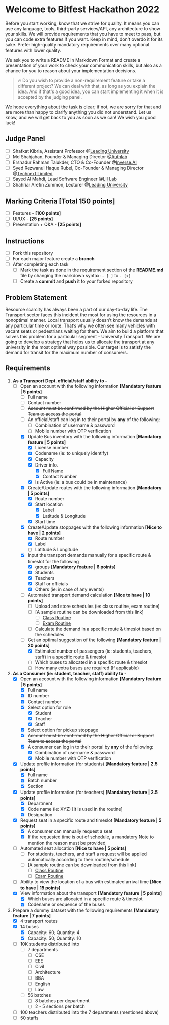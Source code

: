 # Welcome to Bitfest Hackathon 2022

Before you start working, know that we strive for quality. It means you can use any language, tools, third-party
services/API, any architecture to show your skills. We will provide requirements that you have to meet to pass, but you
can code extra features if you want. Keep in mind, don't overdo it for its sake. Prefer high-quality mandatory
requirements over many optional features with lower quality.

We ask you to write a README in Markdown Format and create a presentation of your work to check your communication
skills, but also as a chance for you to reason about your implementation decisions.

> :fire: Do you wish to provide a non-requirement feature or take a different project?
> We can deal with that, as long as you explain the idea.
> And if that's a good idea, you can start implementing it when it is accepted by the judging panel.

We hope everything about the task is clear; if not, we are sorry for that and are more than happy to clarify anything
you did not understand. Let us know, and we will get back to you as soon as we can! We wish you good luck!

## Judge Panel

- [ ] Shafkat Kibria, Assistant Professor @[Leading University](https://www.lus.ac.bd/author/shafkat/)
- [ ] Md Shahjahan, Founder & Managing Director @[Authlab](https://authlab.io/)
- [ ] Ershadur Rahman Talukder, CTO & Co-Founder @[Inverse.AI](https://inverseai.com/)
- [ ] Syed Rezwanul Haque Rubel, Co-Founder & Managing Director @[Technext Limited](https://technext.it/)
- [ ] Sayed Al Mahdi, Lead Software Engineer @[LII Lab](https://liilab.com/)
- [ ] Shahriar Arefin Zummon, Lecturer @[Leading University](https://www.lus.ac.bd/author/shahriar/)

## Marking Criteria **[Total 150 points]**

- [ ] Features - **[100 points]**
- [ ] UI/UX - **[25 points]**
- [ ] Presentation + Q&A - **[25 points]**

## Instructions

- [ ] Fork this repository
- [ ] For each major feature create a **branch**
- [ ] After completing each task
    - [ ] Mark the task as done in the requirement section of the **README.md** file by changing the markdown
      syntax: `- [ ]` to `- [x]`
    - [ ] Create a **commit** and **push** it to your forked repository

## Problem Statement

Resource scarcity has always been a part of our day-to-day life. The Transport sector faces this incident the most for
using the resources in a nonoptimal manner. Local transport usually doesn’t know the demands at any particular time or
route. That’s why we often see many vehicles with vacant seats or pedestrians waiting for them. We aim to build a
platform that solves this problem for a particular segment - University Transport. We are going to develop a strategy
that helps us to allocate the transport at any university in the most optimal way possible. Our target is to satisfy the
demand for transit for the maximum number of consumers.

## Requirements

1. **As a Transport Dept. official/staff ability to -**
    - [ ] Open an account with the following information **[Mandatory feature | 5 points]**
        - [ ] Full name
        - [ ] Contact number
        - [ ] ~~Account must be confirmed by the Higher Official or Support Team to access the portal~~
        - [ ] An official/staff can log in to their portal by **any** of the following:
            - [ ] Combination of username & password
            - [ ] Mobile number with OTP verification
        - [x] Update Bus inventory with the following information **[Mandatory feature | 5 points]**
            - [x] License number
            - [x] Codename (ie: to uniquely identify)
            - [x] Capacity
            - [x] Driver info.
                - [x] Full Name
                - [x] Contact Number
            - [x] Is Active (ie: a bus could be in maintenance)
        - [x] Create/Update routes with the following information **[Mandatory | 5 points]**
            - [x] Route number
            - [x] Start location
                - [x] Label
                - [x] Latitude & Longitude
            - [x] Start time
        - [x] Create/Update stoppages with the following information **[Nice to have | 2 points]**
            - [x] Route number
            - [x] Label
            - [ ] Latitude & Longitude
        - [x] Input the transport demands manually for a specific route & timeslot for the following
            - [x] groups **[Mandatory feature | 6 points]**
            - [x] Students
            - [x] Teachers
            - [x] Staff or officials
            - [x] Others (ie: in case of any events)
        - [ ] Automated transport demand calculation **[Nice to have | 10 points]**
            - [ ] Upload and store schedules (ie: class routine, exam routine)
            - [ ] [A sample routine can be downloaded from this link]
                - [ ] [Class Routine](https://docs.google.com/spreadsheets/d/1kGY1XLjjdDOeFdTLzxgmQYZtLyKaBOshsJ_6pq0TrwU/edit#gid=712672084)
                - [ ] [Exam Routine](https://docs.google.com/spreadsheets/d/1_E9bvZpGL41k3m40PBvWd9l3NCgR0RQn/edit#gid=329530890)
            - [ ] Calculate the demand in a specific route & timeslot based on the schedules
        - [ ] Get an optimal suggestion of the following **[Mandatory feature | 20 points]**
            - [x] Estimated number of passengers (ie: students, teachers, staff) in a specific route & timeslot
            - [ ] Which buses to allocated in a specific route & timeslot
            - [ ] How many extra buses are required (If applicable)

2. **As a Consumer (ie: student, teacher, staff) ability to -**
    - [x] Open an account with the following information **[Mandatory feature | 5 points]**
        - [x] Full name
        - [x] ID number
        - [x] Contact number
        - [x] Select option for role
            - [x] Student
            - [x] Teacher
            - [x] Staff
        - [x] Select option for pickup stoppage
        - [x] ~~Account must be confirmed by the Higher Official or Support Team to access the portal~~
        - [x] A consumer can log in to their portal by **any** of the following:
            - [x] Combination of username & password
            - [x] Mobile number with OTP verification
    - [x] Update profile information (for students) **[Mandatory feature | 2.5 points]**
        - [x] Full name
        - [x] Batch number
        - [x] Section
    - [x] Update profile information (for teachers) **[Mandatory feature | 2.5 points]**
        - [x] Department
        - [x] Code name (ie: XYZ) [It is used in the routine]
        - [x] Designation
    - [x] Request seat in a specific route and timeslot **[Mandatory feature | 5 points]**
        - [x] A consumer can manually request a seat
        - [x] If the requested time is out of schedule, a mandatory Note to mention the reason must be provided
    - [ ] Automated seat allocation **[Nice to have | 5 points]**
        - [ ] For students, teachers, and staff a request will be applied automatically according to their
          routine/schedule
        - [ ] [A sample routine can be downloaded from this link]
            - [ ] [Class Routine](https://docs.google.com/spreadsheets/d/1kGY1XLjjdDOeFdTLzxgmQYZtLyKaBOshsJ_6pq0TrwU/edit#gid=712672084)
            - [ ] [Exam Routine](https://docs.google.com/spreadsheets/d/1_E9bvZpGL41k3m40PBvWd9l3NCgR0RQn/edit#gid=329530890)
    - [ ] Ability to view the location of a bus with estimated arrival time **[Nice to have | 15 points]**
    - [x] View information about the transport **[Mandatory feature | 5 points]**
        - [x] Which buses are allocated in a specific route & timeslot
        - [x] Codename or sequence of the buses

3. Prepare a dummy dataset with the following requirements **[Mandatory feature | 7 points]**
    - [x] 4 transport routes
    - [x] 14 buses
        - [x] Capacity: 60; Quantity: 4
        - [x] Capacity: 50; Quantity: 10
    - [ ] 10K students distributed into
        - [ ] 7 departments
            - [ ] CSE
            - [ ] EEE
            - [ ] Civil
            - [ ] Architecture
            - [ ] BBA
            - [ ] English
            - [ ] Law
        - [ ] 56 batches
            - [ ] 8 batches per department
            - [ ] 2 - 5 sections per batch
    - [ ] 100 teachers distributed into the 7 departments (mentioned above)
    - [ ] 50 staffs
